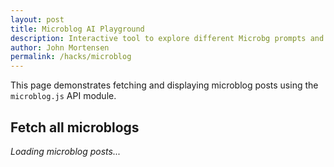 ```yaml
---
layout: post
title: Microblog AI Playground
description: Interactive tool to explore different Microbg prompts and response formats
author: John Mortensen
permalink: /hacks/microblog
---
```


This page demonstrates fetching and displaying microblog posts using the `microblog.js` API module.

## Fetch all microblogs

<div id="microblog-playground">
  <em>Loading microblog posts...</em>
</div>

<script type="module">
import { fetchPosts } from '/assets/js/api/microblog.js';

async function renderMicroblogTable() {
    const container = document.getElementById('microblog-playground');
    try {
        const data = await fetchPosts();
        // Topic-level info
        const topicInfo = `
            <div><strong>Topic:</strong> ${data.topic || ''}</div>
            <div><strong>Post Count:</strong> ${data.count || 0}</div>
            <div><strong>Can Post:</strong> ${data.canPost ? 'Yes' : 'No'}</div>
            <div><strong>Your Post Count:</strong> ${data.userPostCount || 0}</div>
        `;
        // Table columns
        const attributes = [
            'id', 'userId', 'userName', 'userUid', 'content', 'topicId', 'timestamp', 'updatedAt', 'characterCount'
        ];
        // Table: starts with headers
        let table = `
        <table border="1" style="border-collapse:collapse; margin-top:1em;">
        <thead>
            <tr>
            ${attributes.map(header => `<th>${header}</th>`).join('')}
            </tr>
        </thead>
        <tbody>
        `;
        // Table: display data
        (data.microblogs || []).forEach(post => {
            table += '<tr>' + attributes.map(data => `<td>${post[data] ?? ''}</td>`).join('') + '</tr>';
        });
        // Table: closing tags
        table += '</tbody></table>';
        // Table: set DOM element container with HTML, which displays content
        container.innerHTML = topicInfo + table;
    } catch (error) {
        container.innerHTML = `<div style="color:red;">Failed to load microblog posts: ${error.message}</div>`;
    }
}
renderMicroblogTable();
</script>


